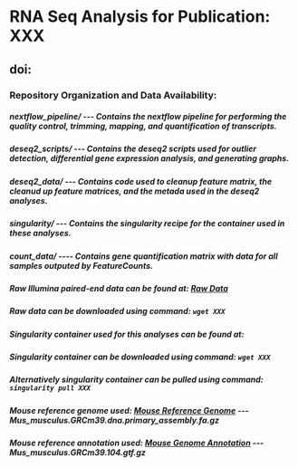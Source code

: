 # RNA Seq Analysis for Publication: XXX

## doi:


### Repository Organization and Data Availability:



##### nextflow_pipeline/ --- Contains the nextflow pipeline for performing the quality control, trimming, mapping, and quantification of transcripts.

##### deseq2_scripts/ --- Contains the deseq2 scripts used for outlier detection, differential gene expression analysis, and generating graphs.

##### deseq2_data/ --- Contains code used to cleanup feature matrix, the cleanud up feature matrices, and the metada used in the deseq2 analyses.

##### singularity/ --- Contains the singularity recipe for the container used in these analyses.

##### count_data/ ---- Contains gene quantification matrix with data for all samples outputed by FeatureCounts.

##### Raw Illumina paired-end data can be found at: [Raw Data](https://drive.google.com/drive/folders/1IRp2A5-B7ENPiobFfX452opIA5OixlzZ?usp=sharing)

##### Raw data can be downloaded using command: ` wget XXX `

##### Singularity container used for this analyses can be found at:

##### Singularity container can be downloaded using command: ` wget XXX `

##### Alternatively singularity container can be pulled using command: ` singularity pull XXX `

##### Mouse reference genome used: [Mouse Reference Genome](http://ftp.ensembl.org/pub/release-104/fasta/mus_musculus/dna/) --- Mus_musculus.GRCm39.dna.primary_assembly.fa.gz

##### Mouse reference annotation used: [Mouse Genome Annotation](http://ftp.ensembl.org/pub/release-104/gtf/mus_musculus/) --- Mus_musculus.GRCm39.104.gtf.gz
